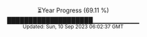 <p align="center">
⏳Year Progress (69.11 %) <br>
████████████████████▁▁▁▁▁▁▁▁▁▁ <br>
<sub>Updated: Sun, 10 Sep 2023 06:02:37 GMT</sub>
</p>

